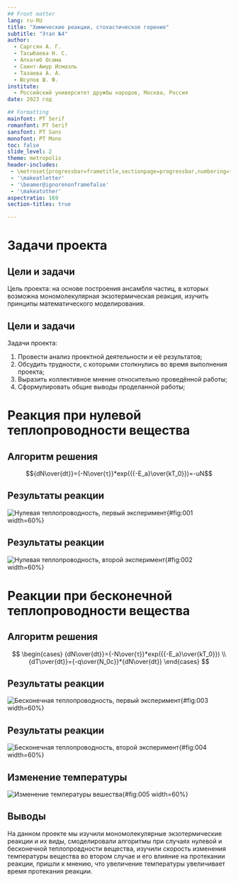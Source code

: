 ```yaml
---
## Front matter
lang: ru-RU
title: "Химические реакции, стохастическое горение"
subtitle: "Этап №4"
author: 
  - Саргсян А. Г. 
  - Тасыбаева Н. С.
  - Алхатиб Осама 
  - Саинт-Амур Исмаэль 
  - Тазаева А. А. 
  - Юсупов Ш. Ф. 
institute:
  - Российский университет дружбы народов, Москва, Россия
date: 2023 год

## Formatting
mainfont: PT Serif
romanfont: PT Serif
sansfont: PT Sans
monofont: PT Mono
toc: false
slide_level: 2
theme: metropolis
header-includes:
 - \metroset{progressbar=frametitle,sectionpage=progressbar,numbering=fraction}
 - '\makeatletter'
 - '\beamer@ignorenonframefalse'
 - '\makeatother'
aspectratio: 169
section-titles: true

---
```

# Задачи проекта 
## Цели и задачи
Цель проекта: на основе построения ансамбля частиц, в которых
возможна мономолекулярная экзотермическая реакция, изучить принципы математического моделирования.

## Цели и задачи 

Задачи проекта:

1.	Провести анализ проектной деятельности и её результатов;
2.	Обсудить трудности, с которыми столкнулись во время выполнения проекта;
3.	Выразить коллективное мнение относительно проведённой работы;
4.	Сформулировать общие выводы проделанной работы;

# Реакция при нулевой теплопроводности вещества

## Алгоритм решения

$${dN\over{dt}}={-N\over{τ}}*exp({{-E_a}\over{kT_0}})=-uN$$

## Результаты реакции 
![Нулевая теплопроводность, первый эксперимент](image/jl011.jpg){#fig:001 width=60%}

## Результаты реакции 
![Нулевая теплопроводность, второй эксперимент](image/jl015.png){#fig:002 width=60%}

# Реакции при бесконечной теплопроводности вещества

## Алгоритм решения

$$
\begin{cases}
{dN\over{dt}}={-N\over{τ}}*exp({{-E_a}\over{kT_0}})
\\
{dT\over{dt}}={-q\over{N_0c}}*{dN\over{dt}}
\end{cases}
$$

## Результаты реакции 
![Бесконечная теплопроводность, первый эксперимент](image/jl021.jpg){#fig:003 width=60%}

## Результаты реакции 

![Бесконечная теплопроводность, второй эксперимент](image/jl025.png){#fig:004 width=60%}

## Изменение температуры  

![Изменение температуры вешества](image/jl035.png){#fig:005 width=60%}


## Выводы

На данном  проекте мы изучили мономолекулярные экзотермические реакции и их виды, смоделировали алгоритмы при случаях нулевой и бесконечной теплопровдности вещества, изучили скорость изменения температуры вещества во втором случае и его влияние на протекании реакции, пришли к мнению, что увеличение температуры увеличивает время протекания реакции.
